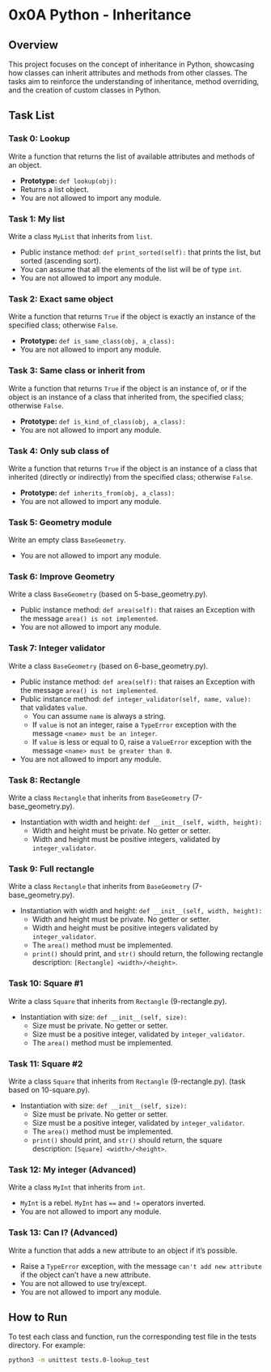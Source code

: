 # 0x0A Python - Inheritance

## Overview

This project focuses on the concept of inheritance in Python, showcasing how classes can inherit attributes and methods from other classes. The tasks aim to reinforce the understanding of inheritance, method overriding, and the creation of custom classes in Python.

## Task List

### Task 0: Lookup

Write a function that returns the list of available attributes and methods of an object.

- **Prototype:** `def lookup(obj):`
- Returns a list object.
- You are not allowed to import any module.

### Task 1: My list

Write a class `MyList` that inherits from `list`.

- Public instance method: `def print_sorted(self):` that prints the list, but sorted (ascending sort).
- You can assume that all the elements of the list will be of type `int`.
- You are not allowed to import any module.

### Task 2: Exact same object

Write a function that returns `True` if the object is exactly an instance of the specified class; otherwise `False`.

- **Prototype:** `def is_same_class(obj, a_class):`
- You are not allowed to import any module.

### Task 3: Same class or inherit from

Write a function that returns `True` if the object is an instance of, or if the object is an instance of a class that inherited from, the specified class; otherwise `False`.

- **Prototype:** `def is_kind_of_class(obj, a_class):`
- You are not allowed to import any module.

### Task 4: Only sub class of

Write a function that returns `True` if the object is an instance of a class that inherited (directly or indirectly) from the specified class; otherwise `False`.

- **Prototype:** `def inherits_from(obj, a_class):`
- You are not allowed to import any module.

### Task 5: Geometry module

Write an empty class `BaseGeometry`.

- You are not allowed to import any module.

### Task 6: Improve Geometry

Write a class `BaseGeometry` (based on 5-base_geometry.py).

- Public instance method: `def area(self):` that raises an Exception with the message `area() is not implemented`.
- You are not allowed to import any module.

### Task 7: Integer validator

Write a class `BaseGeometry` (based on 6-base_geometry.py).

- Public instance method: `def area(self):` that raises an Exception with the message `area() is not implemented`.
- Public instance method: `def integer_validator(self, name, value):` that validates `value`.
  - You can assume `name` is always a string.
  - If `value` is not an integer, raise a `TypeError` exception with the message `<name> must be an integer`.
  - If `value` is less or equal to 0, raise a `ValueError` exception with the message `<name> must be greater than 0`.
- You are not allowed to import any module.

### Task 8: Rectangle

Write a class `Rectangle` that inherits from `BaseGeometry` (7-base_geometry.py).

- Instantiation with width and height: `def __init__(self, width, height):`
  - Width and height must be private. No getter or setter.
  - Width and height must be positive integers, validated by `integer_validator`.

### Task 9: Full rectangle

Write a class `Rectangle` that inherits from `BaseGeometry` (7-base_geometry.py).

- Instantiation with width and height: `def __init__(self, width, height):`
  - Width and height must be private. No getter or setter.
  - Width and height must be positive integers validated by `integer_validator`.
  - The `area()` method must be implemented.
  - `print()` should print, and `str()` should return, the following rectangle description: `[Rectangle] <width>/<height>`.

### Task 10: Square #1

Write a class `Square` that inherits from `Rectangle` (9-rectangle.py).

- Instantiation with size: `def __init__(self, size):`
  - Size must be private. No getter or setter.
  - Size must be a positive integer, validated by `integer_validator`.
  - The `area()` method must be implemented.

### Task 11: Square #2

Write a class `Square` that inherits from `Rectangle` (9-rectangle.py). (task based on 10-square.py).

- Instantiation with size: `def __init__(self, size):`
  - Size must be private. No getter or setter.
  - Size must be a positive integer, validated by `integer_validator`.
  - The `area()` method must be implemented.
  - `print()` should print, and `str()` should return, the square description: `[Square] <width>/<height>`.

### Task 12: My integer (Advanced)

Write a class `MyInt` that inherits from `int`.

- `MyInt` is a rebel. `MyInt` has `==` and `!=` operators inverted.
- You are not allowed to import any module.

### Task 13: Can I? (Advanced)

Write a function that adds a new attribute to an object if it’s possible.

- Raise a `TypeError` exception, with the message `can't add new attribute` if the object can’t have a new attribute.
- You are not allowed to use try/except.
- You are not allowed to import any module.

## How to Run

To test each class and function, run the corresponding test file in the tests directory. For example:

```bash
python3 -m unittest tests.0-lookup_test

